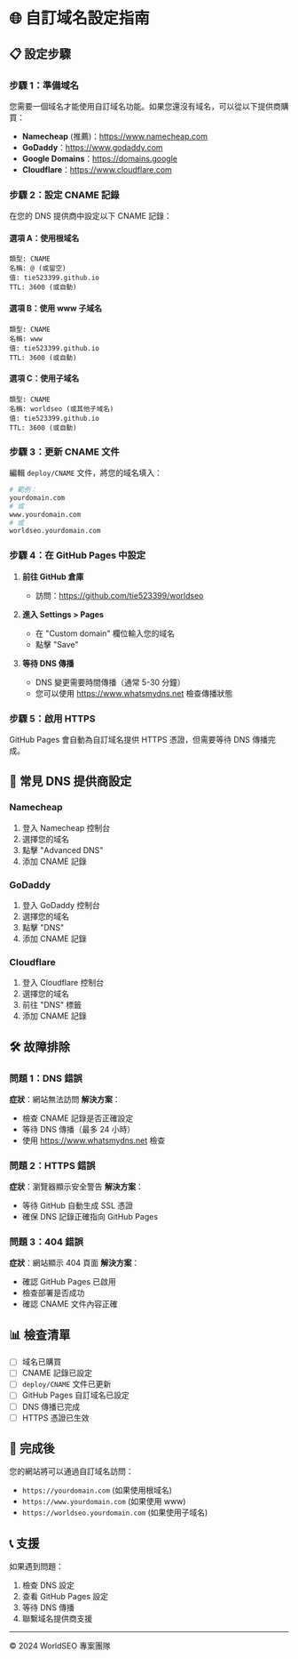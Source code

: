 # 🌐 自訂域名設定指南

## 📋 設定步驟

### 步驟 1：準備域名

您需要一個域名才能使用自訂域名功能。如果您還沒有域名，可以從以下提供商購買：

- **Namecheap** (推薦)：https://www.namecheap.com
- **GoDaddy**：https://www.godaddy.com
- **Google Domains**：https://domains.google
- **Cloudflare**：https://www.cloudflare.com

### 步驟 2：設定 CNAME 記錄

在您的 DNS 提供商中設定以下 CNAME 記錄：

#### 選項 A：使用根域名
```
類型: CNAME
名稱: @ (或留空)
值: tie523399.github.io
TTL: 3600 (或自動)
```

#### 選項 B：使用 www 子域名
```
類型: CNAME
名稱: www
值: tie523399.github.io
TTL: 3600 (或自動)
```

#### 選項 C：使用子域名
```
類型: CNAME
名稱: worldseo (或其他子域名)
值: tie523399.github.io
TTL: 3600 (或自動)
```

### 步驟 3：更新 CNAME 文件

編輯 `deploy/CNAME` 文件，將您的域名填入：

```bash
# 範例：
yourdomain.com
# 或
www.yourdomain.com
# 或
worldseo.yourdomain.com
```

### 步驟 4：在 GitHub Pages 中設定

1. **前往 GitHub 倉庫**
   - 訪問：https://github.com/tie523399/worldseo

2. **進入 Settings > Pages**
   - 在 "Custom domain" 欄位輸入您的域名
   - 點擊 "Save"

3. **等待 DNS 傳播**
   - DNS 變更需要時間傳播（通常 5-30 分鐘）
   - 您可以使用 https://www.whatsmydns.net 檢查傳播狀態

### 步驟 5：啟用 HTTPS

GitHub Pages 會自動為自訂域名提供 HTTPS 憑證，但需要等待 DNS 傳播完成。

## 🔧 常見 DNS 提供商設定

### Namecheap
1. 登入 Namecheap 控制台
2. 選擇您的域名
3. 點擊 "Advanced DNS"
4. 添加 CNAME 記錄

### GoDaddy
1. 登入 GoDaddy 控制台
2. 選擇您的域名
3. 點擊 "DNS"
4. 添加 CNAME 記錄

### Cloudflare
1. 登入 Cloudflare 控制台
2. 選擇您的域名
3. 前往 "DNS" 標籤
4. 添加 CNAME 記錄

## 🛠️ 故障排除

### 問題 1：DNS 錯誤
**症狀**：網站無法訪問
**解決方案**：
- 檢查 CNAME 記錄是否正確設定
- 等待 DNS 傳播（最多 24 小時）
- 使用 https://www.whatsmydns.net 檢查

### 問題 2：HTTPS 錯誤
**症狀**：瀏覽器顯示安全警告
**解決方案**：
- 等待 GitHub 自動生成 SSL 憑證
- 確保 DNS 記錄正確指向 GitHub Pages

### 問題 3：404 錯誤
**症狀**：網站顯示 404 頁面
**解決方案**：
- 確認 GitHub Pages 已啟用
- 檢查部署是否成功
- 確認 CNAME 文件內容正確

## 📊 檢查清單

- [ ] 域名已購買
- [ ] CNAME 記錄已設定
- [ ] `deploy/CNAME` 文件已更新
- [ ] GitHub Pages 自訂域名已設定
- [ ] DNS 傳播已完成
- [ ] HTTPS 憑證已生效

## 🌟 完成後

您的網站將可以通過自訂域名訪問：
- `https://yourdomain.com` (如果使用根域名)
- `https://www.yourdomain.com` (如果使用 www)
- `https://worldseo.yourdomain.com` (如果使用子域名)

## 📞 支援

如果遇到問題：
1. 檢查 DNS 設定
2. 查看 GitHub Pages 設定
3. 等待 DNS 傳播
4. 聯繫域名提供商支援

---
© 2024 WorldSEO 專案團隊 